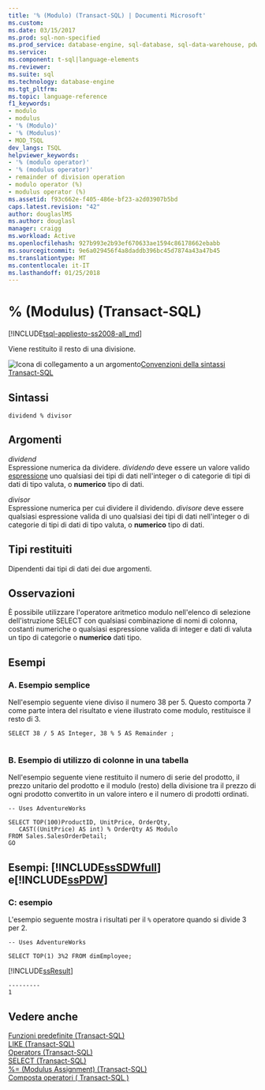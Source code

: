 ```yaml
---
title: '% (Modulo) (Transact-SQL) | Documenti Microsoft'
ms.custom: 
ms.date: 03/15/2017
ms.prod: sql-non-specified
ms.prod_service: database-engine, sql-database, sql-data-warehouse, pdw
ms.service: 
ms.component: t-sql|language-elements
ms.reviewer: 
ms.suite: sql
ms.technology: database-engine
ms.tgt_pltfrm: 
ms.topic: language-reference
f1_keywords:
- modulo
- modulus
- '% (Modulo)'
- '% (Modulus)'
- MOD_TSQL
dev_langs: TSQL
helpviewer_keywords:
- '% (modulo operator)'
- '% (modulus operator)'
- remainder of division operation
- modulo operator (%)
- modulus operator (%)
ms.assetid: f93c662e-f405-486e-bf23-a2d03907b5bd
caps.latest.revision: "42"
author: douglaslMS
ms.author: douglasl
manager: craigg
ms.workload: Active
ms.openlocfilehash: 927b993e2b93ef670633ae1594c86178662ebabb
ms.sourcegitcommit: 9e6a029456f4a8daddb396bc45d7874a43a47b45
ms.translationtype: MT
ms.contentlocale: it-IT
ms.lasthandoff: 01/25/2018
---
```

# <a name="-modulus-transact-sql"></a>% (Modulus) (Transact-SQL)
[!INCLUDE[tsql-appliesto-ss2008-all_md](../../includes/tsql-appliesto-ss2008-all-md.md)]

  Viene restituito il resto di una divisione.  
  
 ![Icona di collegamento a un argomento](../../database-engine/configure-windows/media/topic-link.gif "Icona di collegamento a un argomento")[Convenzioni della sintassi Transact-SQL](../../t-sql/language-elements/transact-sql-syntax-conventions-transact-sql.md)  
  
## <a name="syntax"></a>Sintassi  
  
```  
dividend % divisor  
```  
  
## <a name="arguments"></a>Argomenti  
 *dividend*  
 Espressione numerica da dividere. *dividendo* deve essere un valore valido [espressione](../../t-sql/language-elements/expressions-transact-sql.md) uno qualsiasi dei tipi di dati nell'integer o di categorie di tipi di dati di tipo valuta, o **numerico** tipo di dati.  
  
 *divisor*  
 Espressione numerica per cui dividere il dividendo. *divisore* deve essere qualsiasi espressione valida di uno qualsiasi dei tipi di dati nell'integer o di categorie di tipi di dati di tipo valuta, o **numerico** tipo di dati.  
  
## <a name="result-types"></a>Tipi restituiti  
 Dipendenti dai tipi di dati dei due argomenti.  
  
## <a name="remarks"></a>Osservazioni  
 È possibile utilizzare l'operatore aritmetico modulo nell'elenco di selezione dell'istruzione SELECT con qualsiasi combinazione di nomi di colonna, costanti numeriche o qualsiasi espressione valida di integer e dati di valuta un tipo di categorie o **numerico** dati tipo.  
  
## <a name="examples"></a>Esempi  
  
### <a name="a-simple-example"></a>A. Esempio semplice  
 Nell'esempio seguente viene diviso il numero 38 per 5. Questo comporta 7 come parte intera del risultato e viene illustrato come modulo, restituisce il resto di 3.  
  
```  
SELECT 38 / 5 AS Integer, 38 % 5 AS Remainder ;  
  
```  
  
### <a name="b-example-using-columns-in-a-table"></a>B. Esempio di utilizzo di colonne in una tabella  
 Nell'esempio seguente viene restituito il numero di serie del prodotto, il prezzo unitario del prodotto e il modulo (resto) della divisione tra il prezzo di ogni prodotto convertito in un valore intero e il numero di prodotti ordinati.  
  
```  
-- Uses AdventureWorks  
  
SELECT TOP(100)ProductID, UnitPrice, OrderQty,  
   CAST((UnitPrice) AS int) % OrderQty AS Modulo  
FROM Sales.SalesOrderDetail;  
GO  
```  
  
## <a name="examples-includesssdwfullincludessssdwfull-mdmd-and-includesspdwincludessspdw-mdmd"></a>Esempi: [!INCLUDE[ssSDWfull](../../includes/sssdwfull-md.md)] e[!INCLUDE[ssPDW](../../includes/sspdw-md.md)]  
  
### <a name="c-simple-example"></a>C: esempio  
 L'esempio seguente mostra i risultati per il `%` operatore quando si divide 3 per 2.  
  
```  
-- Uses AdventureWorks  
  
SELECT TOP(1) 3%2 FROM dimEmployee;  
```  
  
 [!INCLUDE[ssResult](../../includes/ssresult-md.md)]  
  
```  
---------   
1         
```  
  
## <a name="see-also"></a>Vedere anche  
 [Funzioni predefinite &#40;Transact-SQL&#41;](~/t-sql/functions/functions.md)   
 [LIKE &#40;Transact-SQL&#41;](../../t-sql/language-elements/like-transact-sql.md)   
 [Operators &#40;Transact-SQL&#41;](../../t-sql/language-elements/operators-transact-sql.md)   
 [SELECT &#40;Transact-SQL&#41;](../../t-sql/queries/select-transact-sql.md)   
 [%= &#40;Modulus Assignment&#41; &#40;Transact-SQL&#41;](../../t-sql/language-elements/modulo-equals-transact-sql.md)   
 [Composta operatori &#40; Transact-SQL &#41;](../../t-sql/language-elements/compound-operators-transact-sql.md)  
  
  


